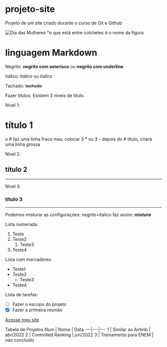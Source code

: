 # projeto-site
 Projeto de um site criado durante o curso de Git e Github
 
 ![Dia das Mulheres](https://user-images.githubusercontent.com/97123702/214713581-752a94ec-664c-4510-ac2d-7524bbef3a6d.png)
*o que está entre colchetes é o nome da figura

# linguagem Markdown
Negrito: **negrito com asterisco** ou __negrito com underline__

Itálico: *italico* ou _italico_

Tachado: ~~tachado~~

Fazer títulos. Existem 3 níveis de título. 

Nivel 1: 
# título 1
o # faz uma linha fraca
mas, colocar 3 * ou 3 - depois do # título, criará uma linha grossa 

Nivel 2: 
## título 2
---
Nivel 3: 
### título 3
***
Podemos misturar as configurações: negrito+italico faz assim: __*mistura*__

Lista numerada:

1. Teste
1. Teste2
   1. Teste3
3. Teste4

Lista com marcadores:

* Teste1
* Teste2
  * Teste3
* Teste4

Lista de tarefas:

* [ ] Fazer o escopo do projeto
* [x] Fazer a primeira reunião

[Acesse meu site](https://kindly-alphabet-0be.notion.site/Cintia-Pizzatto-Frontend-Development-727a2c420f0642cc9b12b4e4f6ffd180)

Tabela de Projetos
Num | Nome | Data
---|---|---
1 | Similar ao Airbnb | abr/2022
2 | Controlled Ranking | jun/2022
3 | Treinamento para ENEM | náo concluído

